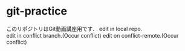 # git-practice
このリポジトリはGit動画講座用です．
edit in local repo.  
edit in conflict branch.(Occur conflict)
edit on conflict-remote.(Occur conflict)

